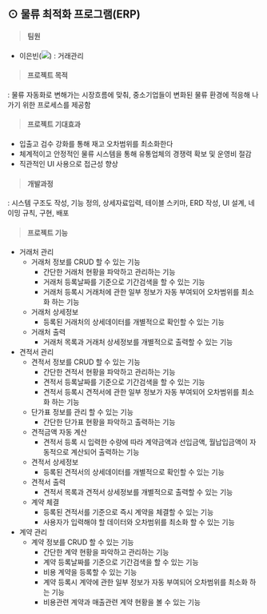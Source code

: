 ## ⊙ 물류 최적화 프로그램(ERP)
> #### 팀원
- 이은빈(<a href="https://blog.naver.com/leb4610" target="_blank"><img src="https://img.shields.io/badge/Naver-03C75A?style=flat-square&logo=Naver&logoColor=white"/></a>) : 거래관리

> #### 프로젝트 목적

: 물류 자동화로 변해가는 시장흐름에 맞춰, 중소기업들이 변화된 물류 환경에 적응해 나가기 위한 프로세스를 제공함

> #### 프로젝트 기대효과 
- 입출고 검수 강화를 통해 재고 오차범위를 최소화한다
- 체계적이고 안정적인 물류 시스템을 통해 유통업체의 경쟁력 확보 및 운영비 절감
- 직관적인 UI 사용으로 접근성 향상

> #### 개발과정

: 시스템 구조도 작성, 기능 정의, 상세자료입력, 테이블 스키마, ERD 작성, UI 설계, 네이밍 규칙, 구현, 배포

> #### 프로젝트 기능   
- 거래처 관리
  - 거래처 정보를 CRUD 할 수 있는 기능
    - 간단한 거래처 현황을 파악하고 관리하는 기능
    - 거래처 등록날짜를 기준으로 기간검색을 할 수 있는 기능
    - 거래처 등록시 거래처에 관한 일부 정보가 자동 부여되어 오차범위를 최소화 하는 기능
  - 거래처 상세정보
    - 등록된 거래처의 상세데이터를 개별적으로 확인할 수 있는 기능
  - 거래처 출력
    - 거래처 목록과 거래처 상세정보를 개별적으로 출력할 수 있는 기능
- 견적서 관리
  - 견적서 정보를 CRUD 할 수 있는 기능
    - 간단한 견적서 현황을 파악하고 관리하는 기능
    - 견적서 등록날짜를 기준으로 기간검색을 할 수 있는 기능
    - 견적서 등록시 견적서에 관한 일부 정보가 자동 부여되어 오차범위를 최소화 하는 기능
  - 단가표 정보를 관리 할 수 있는 기능
    - 간단한 단가표 현황을 파악하고 출력하는 기능
  - 견적금액 자동 계산
    - 견적서 등록 시 입력한 수량에 따라 계약금액과 선입금액, 월납입금액이 자동적으로 계산되어 출력하는 기능
  - 견적서 상세정보
    - 등록된 견적서의 상세데이터를 개별적으로 확인할 수 있는 기능
  - 견적서 출력
    - 견적서 목록과 견적서 상세정보를 개별적으로 출력할 수 있는 기능
  - 계약 체결
    - 등록된 견적서를 기준으로 즉시 계약을 체결할 수 있는 기능
    - 사용자가 입력해야 할 데이터와 오차범위를 최소화 할 수 있는 기능
- 계약 관리
  - 계약 정보를 CRUD 할 수 있는 기능
    - 간단한 계약 현황을 파악하고 관리하는 기능
    - 계약 등록날짜를 기준으로 기간검색을 할 수 있는 기능
    - 비용 계약을 등록할 수 있는 기능
    - 계약 등록시 계약에 관한 일부 정보가 자동 부여되어 오차범위를 최소화 하는 기능
    - 비용관련 계약과 매출관련 계약 현황을  볼 수 있는 기능
